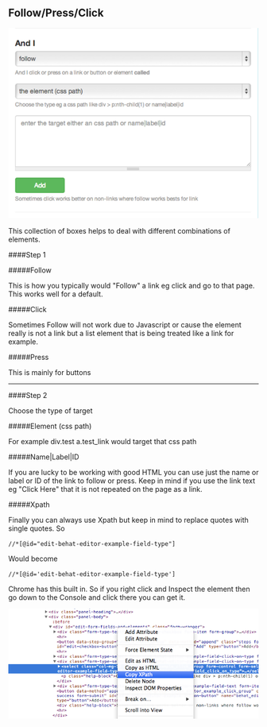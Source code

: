 ## Follow/Press/Click

![Press-Click](images/press_click.png)

This collection of boxes helps to deal with different combinations of elements.


####Step 1

#####Follow

This is how you typically would "Follow" a link eg click and go to that page. This works well for a default.

#####Click

Sometimes Follow will not work due to Javascript or cause the element really is not a link but a list element that is being treated like a link for example.

#####Press

This is mainly for buttons


***

####Step 2

Choose the type of target

#####Element (css path)

For example div.test a.test_link would target that css path

#####Name|Label|ID

If you are lucky to be working with good HTML you can use just the name or label or ID of the link to follow or press. Keep in mind if you use the link text eg "Click Here" that it is not repeated on the page as a link.

#####Xpath

Finally you can always use Xpath but keep in mind to replace quotes with single quotes. So

	//*[@id="edit-behat-editor-example-field-type"]
	
Would become

	//*[@id='edit-behat-editor-example-field-type']



Chrome has this built in. So if you right click and Inspect the element then go down to the Console and click there you can get it. 

![Xpath](images/xpath.png)

